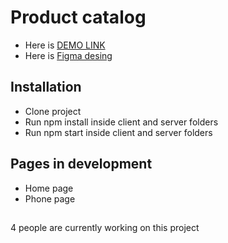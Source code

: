 # Product catalog

- Here is [DEMO LINK](https://fe-jul22-team7.github.io/product_catalog/)
- Here is [Figma desing](https://www.figma.com/file/7JTa0q8n3dTSAyMNaA0u8o/Phone-catalog-(V2)-Rounded-Style-3?node-id=0%3A1)

## Installation

- Clone project
- Run npm install inside client and server folders
- Run npm start inside client and server folders

## Pages in development

- Home page
- Phone page
##
4 people are currently working on this project
